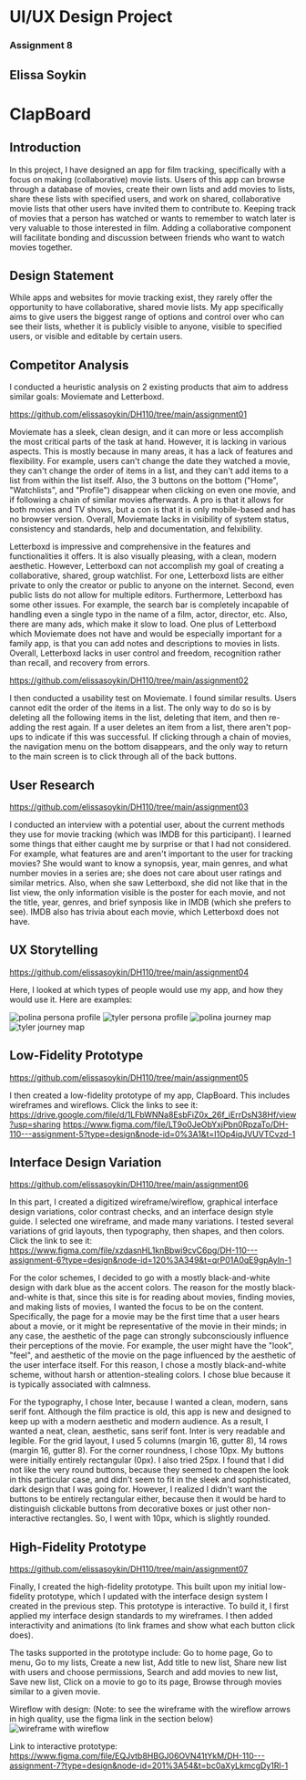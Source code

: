 # UI/UX Design Project
### Assignment 8
## Elissa Soykin

# ClapBoard

## Introduction
In this project, I have designed an app for film tracking, specifically with a focus on making (collaborative) movie lists. Users of this app can browse through a database of movies, create their own lists and add movies to lists, share these lists with specified users, and work on shared, collaborative movie lists that other users have invited them to contribute to. Keeping track of movies that a person has watched or wants to remember to watch later is very valuable to those interested in film. Adding a collaborative component will facilitate bonding and discussion between friends who want to watch movies together.

## Design Statement
While apps and websites for movie tracking exist, they rarely offer the opportunity to have collaborative, shared movie lists. My app specifically aims to give users the biggest range of options and control over who can see their lists, whether it is publicly visible to anyone, visible to specified users, or visible and editable by certain users.

## Competitor Analysis
I conducted a heuristic analysis on 2 existing products that aim to address similar goals: Moviemate and Letterboxd. 

https://github.com/elissasoykin/DH110/tree/main/assignment01

Moviemate has a sleek, clean design, and it can more or less accomplish the most critical parts of the task at hand. However, it is lacking in various aspects. This is mostly because in many areas, it has a lack of features and flexibility. For example, users can't change the date they watched a movie, they can't change the order of items in a list, and they can't add items to a list from within the list itself. Also, the 3 buttons on the bottom ("Home", "Watchlists", and "Profile") disappear when clicking on even one movie, and if following a chain of similar movies afterwards. A pro is that it allows for both movies and TV shows, but a con is that it is only mobile-based and has no browser version. Overall, Moviemate lacks in visibility of system status, consistency and standards, help and documentation, and felxibility.

Letterboxd is impressive and comprehensive in the features and functionalities it offers. It is also visually pleasing, with a clean, modern aesthetic. However, Letterboxd can not accomplish my goal of creating a collaborative, shared, group watchlist. For one, Letterboxd lists are either private to only the creator or public to anyone on the internet. Second, even public lists do not allow for multiple editors. Furthermore, Letterboxd has some other issues. For example, the search bar is completely incapable of handling even a single typo in the name of a film, actor, director, etc. Also, there are many ads, which make it slow to load. One plus of Letterboxd which Moviemate does not have and would be especially important for a family app, is that you can add notes and descriptions to movies in lists. Overall, Letterboxd lacks in user control and freedom, recognition rather than recall, and recovery from errors.

https://github.com/elissasoykin/DH110/tree/main/assignment02 

I then conducted a usability test on Moviemate. I found similar results. Users cannot edit the order of the items in a list. The only way to do so is by deleting all the following items in the list, deleting that item, and then re-adding the rest again. If a user deletes an item from a list, there aren't pop-ups to indicate if this was successful. If clicking through a chain of movies, the navigation menu on the bottom disappears, and the only way to return to the main screen is to click through all of the back buttons.

## User Research
https://github.com/elissasoykin/DH110/tree/main/assignment03

I conducted an interview with a potential user, about the current methods they use for movie tracking (which was IMDB for this participant). I learned some things that either caught me by surprise or that I had not considered. For example, what features are and aren't important to the user for tracking movies? She would want to know a synopsis, year, main genres, and what number movies in a series are; she does not care about user ratings and similar metrics. Also, when she saw Letterboxd, she did not like that in the list view, the only information visible is the poster for each movie, and not the title, year, genres, and brief synposis like in IMDB (which she prefers to see). IMDB also has trivia about each movie, which Letterboxd does not have.

## UX Storytelling
https://github.com/elissasoykin/DH110/tree/main/assignment04

Here, I looked at which types of people would use my app, and how they would use it. Here are examples:

![polina persona profile](/assignment04/persona-profile-1.png)
![tyler persona profile](/assignment04/persona-profile-2.png)
![polina journey map](/assignment04/journey-map-1.png)
![tyler journey map](/assignment04/journey-map-2.png)

## Low-Fidelity Prototype
https://github.com/elissasoykin/DH110/tree/main/assignment05

I then created a low-fidelity prototype of my app, ClapBoard. This includes wireframes and wireflows. Click the links to see it:
https://drive.google.com/file/d/1LFbWNNa8EsbFiZ0x_26f_iErrDsN38Hf/view?usp=sharing
https://www.figma.com/file/LT9o0JeObYxjPbn0RpzaTo/DH-110---assignment-5?type=design&node-id=0%3A1&t=I1Op4iqJVUVTCvzd-1

## Interface Design Variation 
https://github.com/elissasoykin/DH110/tree/main/assignment06

In this part, I created a digitized wireframe/wireflow, graphical interface design variations, color contrast checks, and an interface design style guide. I selected one wireframe, and made many variations. I tested several variations of grid layouts, then typography, then shapes, and then colors. Click the link to see it:
https://www.figma.com/file/xzdasnHL1knBbwi9cvC6pg/DH-110---assignment-6?type=design&node-id=120%3A349&t=qrP01A0qE9gpAyIn-1

For the color schemes, I decided to go with a mostly black-and-white design with dark blue as the accent colors. The reason for the mostly black-and-white is that, since this site is for reading about movies, finding movies, and making lists of movies, I wanted the focus to be on the content. Specifically, the page for a movie may be the first time that a user hears about a movie, or it might be representative of the movie in their minds; in any case, the aesthetic of the page can strongly subconsciously influence their perceptions of the movie. For example, the user might have the "look", "feel", and aesthetic of the movie on the page influenced by the aesthetic of the user interface itself. For this reason, I chose a mostly black-and-white scheme, without harsh or attention-stealing colors. I chose blue because it is typically associated with calmness.

For the typography, I chose Inter, because I wanted a clean, modern, sans serif font. Although the film practice is old, this app is new and designed to keep up with a modern aesthetic and modern audience. As a result, I wanted a neat, clean, aesthetic, sans serif font. Inter is very readable and legible. For the grid layout, I used 5 columns (margin 16, gutter 8), 14 rows (margin 16, gutter 8). For the corner roundness, I chose 10px. My buttons were initially entirely rectangular (0px). I also tried 25px. I found that I did not like the very round buttons, because they seemed to cheapen the look in this particular case, and didn't seem to fit in the sleek and sophisticated, dark design that I was going for. However, I realized I didn't want the buttons to be entirely rectangular either, because then it would be hard to distinguish clickable buttons from decorative boxes or just other non-interactive rectangles. So, I went with 10px, which is slightly rounded.

## High-Fidelity Prototype
https://github.com/elissasoykin/DH110/tree/main/assignment07

Finally, I created the high-fidelity prototype. This built upon my initial low-fidelity prototype, which I updated with the interface design system I created in the previous step. This prototype is interactive. To build it, I first applied my interface design standards to my wireframes. I then added interactivity and animations (to link frames and show what each button click does). 

The tasks supported in the prototype include: Go to home page, Go to menu, Go to my lists, Create a new list, Add title to new list, Share new list with users and choose permissions, Search and add movies to new list, Save new list, Click on a movie to go to its page, Browse through movies similar to a given movie.

Wireflow with design:
(Note: to see the wireframe with the wireflow arrows in high quality, use the figma link in the section below)
![wireframe with wireflow](/assignment07/a7img.png)

Link to interactive prototype:
https://www.figma.com/file/EQJvtb8HBGJ06OVN41tYkM/DH-110---assignment-7?type=design&node-id=201%3A54&t=bc0aXyLkmcgDy1Rl-1


